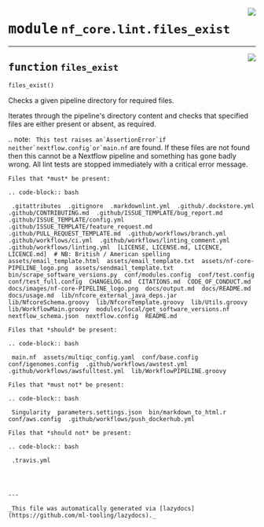 <!-- markdownlint-disable -->

<a href="../../../../../../tools/nf_core/lint/files_exist.py#L0"><img align="right" style="float:right;" src="https://img.shields.io/badge/-source-cccccc?style=flat-square"></a>

# <kbd>module</kbd> `nf_core.lint.files_exist`

---

<a href="../../../../../../tools/nf_core/lint/files_exist.py#L6"><img align="right" style="float:right;" src="https://img.shields.io/badge/-source-cccccc?style=flat-square"></a>

## <kbd>function</kbd> `files_exist`

```python
files_exist()
```

Checks a given pipeline directory for required files.

Iterates through the pipeline's directory content and checks that specified files are either present or absent, as required.

.. note:
`` This test raises an`AssertionError`if neither`nextflow.config`or`main.nf`` are found. If these files are not found then this cannot be a Nextflow pipeline and something has gone badly wrong. All lint tests are stopped immediately with a critical error message.

```
Files that *must* be present:

.. code-block:: bash

 .gitattributes  .gitignore  .markdownlint.yml  .github/.dockstore.yml  .github/CONTRIBUTING.md  .github/ISSUE_TEMPLATE/bug_report.md  .github/ISSUE_TEMPLATE/config.yml  .github/ISSUE_TEMPLATE/feature_request.md  .github/PULL_REQUEST_TEMPLATE.md  .github/workflows/branch.yml  .github/workflows/ci.yml  .github/workflows/linting_comment.yml  .github/workflows/linting.yml  [LICENSE, LICENSE.md, LICENCE, LICENCE.md]  # NB: British / American spelling  assets/email_template.html  assets/email_template.txt  assets/nf-core-PIPELINE_logo.png  assets/sendmail_template.txt  bin/scrape_software_versions.py  conf/modules.config  conf/test.config  conf/test_full.config  CHANGELOG.md  CITATIONS.md  CODE_OF_CONDUCT.md  docs/images/nf-core-PIPELINE_logo.png  docs/output.md  docs/README.md  docs/usage.md  lib/nfcore_external_java_deps.jar  lib/NfcoreSchema.groovy  lib/NfcoreTemplate.groovy  lib/Utils.groovy  lib/WorkflowMain.groovy  modules/local/get_software_versions.nf  nextflow_schema.json  nextflow.config  README.md

Files that *should* be present:

.. code-block:: bash

 main.nf  assets/multiqc_config.yaml  conf/base.config  conf/igenomes.config  .github/workflows/awstest.yml  .github/workflows/awsfulltest.yml  lib/WorkflowPIPELINE.groovy

Files that *must not* be present:

.. code-block:: bash

 Singularity  parameters.settings.json  bin/markdown_to_html.r  conf/aws.config  .github/workflows/push_dockerhub.yml

Files that *should not* be present:

.. code-block:: bash

 .travis.yml




---

_This file was automatically generated via [lazydocs](https://github.com/ml-tooling/lazydocs)._
```
